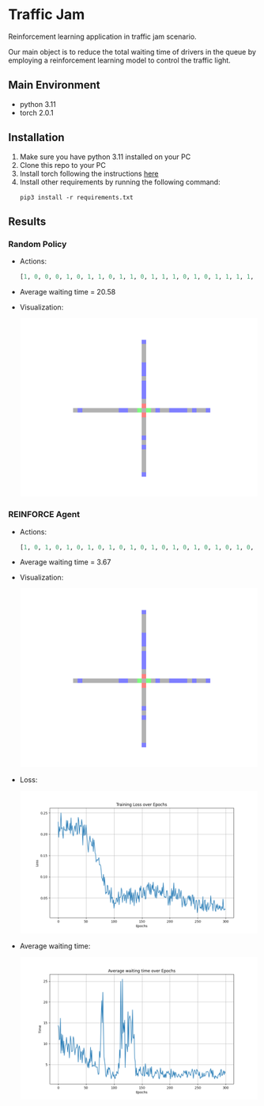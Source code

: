 # Traffic Jam
Reinforcement learning application in traffic jam scenario.

Our main object is to reduce the total waiting time of drivers in the queue by employing a reinforcement learning model to control the traffic light.

## Main Environment
- python 3.11
- torch 2.0.1

## Installation
1. Make sure you have python 3.11 installed on your PC
2. Clone this repo to your PC
3. Install torch following the instructions [here](https://pytorch.org/get-started/locally/)
4. Install other requirements by running the following command:
    ```shell
    pip3 install -r requirements.txt
    ```

## Results
### Random Policy
- Actions: 
    ```python
    [1, 0, 0, 0, 1, 0, 1, 1, 0, 1, 1, 0, 1, 1, 1, 0, 1, 0, 1, 1, 1, 1, 1, 1, 0, 0, 1, 0, 1, 1, 0, 1, 0, 1, 1, 0, 0, 0, 1, 1, 0, 0, 1, 1, 0, 0, 0, 1, 1, 0, 0, 0, 0, 0, 0, 0, 1, 1, 1, 1, 1, 0, 1, 1, 1, 1, 1, 1, 0, 1, 0, 0, 1, 0, 0, 0, 0, 0, 0, 0, 1, 1, 1, 0, 0, 0, 0, 0, 0, 1, 0, 1, 1, 0, 0, 1, 1, 0, 1, 1]
    ```
- Average waiting time = 20.58
- Visualization:

  ![Random Policy](docs/random_policy.gif)

### REINFORCE Agent
- Actions: 
  ```python
  [1, 0, 1, 0, 1, 0, 1, 0, 1, 0, 1, 0, 1, 0, 1, 0, 1, 0, 1, 0, 1, 0, 1, 0, 1, 0, 1, 0, 1, 0, 1, 1, 0, 1, 0, 1, 0, 1, 0, 1, 0, 0, 1, 0, 1, 0, 1, 0, 1, 0, 1, 0, 1, 0, 1, 1, 0, 1, 0, 1, 1, 0, 1, 0, 1, 0, 1, 0, 1, 0, 1, 0, 1, 0, 1, 0, 1, 0, 1, 0, 1, 0, 1, 0, 1, 0, 1, 0, 1, 0, 1, 0, 1, 0, 1, 0, 1, 0, 1, 0]
  ```
- Average waiting time = 3.67
- Visualization:

  ![Policy Gradient Agent](docs/REINFORCE_agent.gif)

- Loss:

  ![Loss](docs/reinforce_training_loss_plot.png)

- Average waiting time:

  ![Time](docs/reinforce_time_plot.png)
